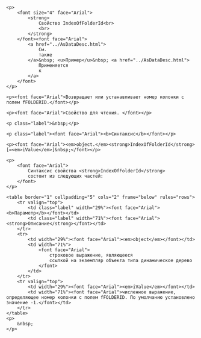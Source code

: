 <html>
<head>
<title>AsDataDesc\IndexOfFolderId</title>
</head>

<body>

    <p>
        <font size="4" face="Arial">
            <strong>
                Свойство IndexOfFolderId<br>
                <br>
            </strong>
        </font><font face="Arial">
            <a href="../AsDataDesc.html">
                См.
                также
            </a>&nbsp; <u>Пример</u>&nbsp; <a href="../AsDataDesc.html">
                Применяется
                к
            </a>
        </font>
    </p>

    <p><font face="Arial">Возвращает или устанавливает номер колонки с полем fFOLDERID.</font></p>

    <p><font face="Arial">Свойство для чтения. </font></p>

    <p class="label">&nbsp;</p>

    <p class="label"><font face="Arial"><b>Синтаксис</b></font></p>

    <p><font face="Arial"><em>object.</em><strong>IndexOfFolderId</strong>[=<em>iValue</em>]&nbsp;</font></p>

    <p>
        <font face="Arial">
            Синтаксис свойства <strong>IndexOfFolderId</strong>
            состоит из следующих частей:
        </font>
    </p>

    <table border="1" cellpadding="5" cols="2" frame="below" rules="rows">
        <tr valign="top">
            <td class="label" width="29%"><font face="Arial"><b>Параметр</b></font></td>
            <td class="label" width="71%"><font face="Arial"><strong>Описание</strong></font></td>
        </tr>
        <tr>
            <td width="29%"><font face="Arial"><em>object</em></font></td>
            <td width="71%">
                <font face="Arial">
                    строковое выражение, являющееся
                    ссылкой на экземпляр объекта типа динамическое дерево
                </font>
            </td>
        </tr>
        <tr valign="top">
            <td width="29%"><font face="Arial"><em>iValue</em></font></td>
            <td width="71%"><font face="Arial">численное выражение, определяющее номер колонки с полем fFOLDERID. По умолчанию установлено значение -1.</font></td>
        </tr>
    </table>
    <p>
        &nbsp;
    </p>
</body>
</html>
